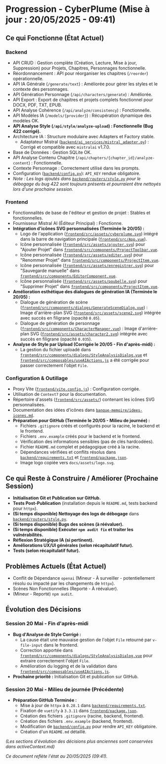 # Progression - CyberPlume (Mise à jour : 20/05/2025 - 09:41)

## Ce qui Fonctionne (État Actuel)

### Backend
*   API CRUD : Gestion complète (Création, Lecture, Mise à jour, Suppression) pour Projets, Chapitres, Personnages fonctionnelle.
*   Réordonnancement : API pour réorganiser les chapitres (`/reorder`) opérationnelle.
*   API IA Générale (`/generate/text`) : Améliorée pour gérer les styles et le contexte des personnages.
*   API Génération Personnage (`/api/characters/generate`) : Améliorée.
*   API Export : Export de chapitres et projets complets fonctionnel pour DOCX, PDF, TXT, EPUB.
*   API Analyse Cohérence (`/api/analyze/consistency`) : Fonctionnelle.
*   API Modèles IA (`/models/{provider}`) : Récupération dynamique des modèles OK.
*   **API Analyse Style (`/api/style/analyze-upload`) : Fonctionnelle (Bug 422 corrigé).**
*   Architecture IA : Structure modulaire avec Adapters et Factory stable.
    *   Adaptateur Mistral ([`backend/ai_services/mistral_adapter.py`](backend/ai_services/mistral_adapter.py:1)) : Corrigé et compatible avec `mistralai` v1.7.0.
*   Base de Données : Gestion SQLite OK.
*   API Analyse Contenu Chapitre (`/api/chapters/{chapter_id}/analyze-content`) : Fonctionnelle.
*   Contexte Personnage : Correctement utilisé dans les prompts.
*   Configuration ([`backend/config.py`](backend/config.py:1)): `API_KEY` rendue obligatoire.
*   *Note : Les logs ajoutés dans [`backend/routers/style.py`](backend/routers/style.py:1) pour le débogage du bug 422 sont toujours présents et pourraient être nettoyés lors d'une prochaine session.*

### Frontend
*   Fonctionnalités de base de l'éditeur et gestion de projet : Stables et fonctionnelles.
*   Fournisseur Mistral AI (Éditeur Principal) : Fonctionne.
*   **Intégration d'icônes SVG personnalisées (Terminée le 20/05) :**
    *   Logo de l'application ([`frontend/src/assets/cyberplume.svg`](frontend/src/assets/cyberplume.svg:1)) intégré dans la barre de navigation principale ([`frontend/src/App.vue`](frontend/src/App.vue:1)).
    *   Icône personnalisée ([`frontend/src/assets/ajouter.svg`](frontend/src/assets/ajouter.svg:1)) pour "Ajouter Projet" dans [`frontend/src/components/ProjectToolbar.vue`](frontend/src/components/ProjectToolbar.vue:1).
    *   Icône personnalisée ([`frontend/src/assets/editer.svg`](frontend/src/assets/editer.svg:1)) pour "Renommer Projet" dans [`frontend/src/components/ProjectItem.vue`](frontend/src/components/ProjectItem.vue:1).
    *   Icône personnalisée ([`frontend/src/assets/enregistrer.svg`](frontend/src/assets/enregistrer.svg:1)) pour "Sauvegarde manuelle" dans [`frontend/src/components/EditorComponent.vue`](frontend/src/components/EditorComponent.vue:1).
    *   Icône personnalisée ([`frontend/src/assets/poubelle.svg`](frontend/src/assets/poubelle.svg:1)) pour "Supprimer Projet" dans [`frontend/src/components/ProjectItem.vue`](frontend/src/components/ProjectItem.vue:1).
*   **Amélioration esthétique des dialogues de génération IA (Terminée le 20/05) :**
    *   Dialogue de génération de scène ([`frontend/src/components/dialogs/GenerateSceneDialog.vue`](frontend/src/components/dialogs/GenerateSceneDialog.vue:1)) : Image d'arrière-plan SVG ([`frontend/src/assets/scene2.svg`](frontend/src/assets/scene2.svg:1)) intégrée avec succès en filigrane (opacité `0.05`).
    *   Dialogue de génération de personnage ([`frontend/src/components/CharacterManager.vue`](frontend/src/components/CharacterManager.vue:1)) : Image d'arrière-plan SVG ([`frontend/src/assets/character2.svg`](frontend/src/assets/character2.svg:1)) intégrée avec succès en filigrane (opacité `0.035`).
*   **Analyse de Style par Upload (Corrigée le 20/05 - Fin d'après-midi) :**
    *   La gestion du fichier uploadé dans [`frontend/src/components/dialogs/StyleAnalysisDialog.vue`](frontend/src/components/dialogs/StyleAnalysisDialog.vue:1) et [`frontend/src/composables/useAIActions.js`](frontend/src/composables/useAIActions.js:1) a été corrigée pour passer correctement l'objet `File`.

### Configuration & Outillage
*   Proxy Vite ([`frontend/vite.config.js`](frontend/vite.config.js:1)) : Configuration corrigée.
*   Utilisation de `Context7` pour la documentation.
*   Répertoire d'assets ([`frontend/src/assets/`](frontend/src/assets/)) contenant les icônes SVG personnalisées.
*   Documentation des idées d'icônes dans [`banque-memoire/idees-icones.md`](banque-memoire/idees-icones.md).
*   **Préparation pour GitHub (Terminée le 20/05 - Milieu de journée) :**
    *   Fichiers `.gitignore` créés et configurés pour la racine, le backend et le frontend.
    *   Fichiers `.env.example` créés pour le backend et le frontend.
    *   Vérification des informations sensibles (pas de clés hardcodées).
    *   Fichier `README.md` complet et pédagogique créé à la racine.
    *   Dépendances vérifiées et conflits résolus dans [`backend/requirements.txt`](backend/requirements.txt) et [`frontend/package.json`](frontend/package.json).
    *   Image logo copiée vers `docs/assets/logo.svg`.

## Ce qui Reste à Construire / Améliorer (Prochaine Session)

*   **Initialisation Git et Publication sur GitHub.**
*   **Tests Post-Publication** (installation depuis le `README.md`, tests backend pour `httpx`).
*   **(Si temps disponible) Nettoyage des logs de débogage** dans [`backend/routers/style.py`](backend/routers/style.py:1).
*   **(Si temps disponible) Bugs des scènes (à réévaluer).**
*   **(Si temps disponible) Exécuter `npm audit fix` et traiter les vulnérabilités.**
*   **Réflexion Stratégique IA (si pertinent).**
*   **Améliorations UX/UI générales (selon récapitulatif futur).**
*   **Tests (selon récapitulatif futur).**

## Problèmes Actuels (État Actuel)

*   Conflit de Dépendance `openai` (Mineur - À surveiller - potentiellement résolu ou impacté par les changements de `httpx`).
*   Scènes Non Fonctionnelles (Reporté - À réévaluer).
*   (Mineur - Reporté) `npm audit`.

## Évolution des Décisions

### Session 20 Mai - Fin d'après-midi
*   **Bug d'Analyse de Style Corrigé :**
    *   La cause était une mauvaise gestion de l'objet `File` retourné par `v-file-input` dans le frontend.
    *   Correction apportée dans [`frontend/src/components/dialogs/StyleAnalysisDialog.vue`](frontend/src/components/dialogs/StyleAnalysisDialog.vue:1) pour extraire correctement l'objet `File`.
    *   Amélioration du logging et de la validation dans [`frontend/src/composables/useAIActions.js`](frontend/src/composables/useAIActions.js:1).
*   **Prochaine priorité :** Initialisation Git et publication sur GitHub.

### Session 20 Mai - Milieu de journée (Précédente)
*   **Préparation GitHub Terminée :**
    *   Mise à jour de `httpx` à `0.28.1` dans [`backend/requirements.txt`](backend/requirements.txt).
    *   Fixation de `vuetify` à `3.3.11` dans [`frontend/package.json`](frontend/package.json).
    *   Création des fichiers `.gitignore` (racine, backend, frontend).
    *   Création des fichiers `.env.example` (backend, frontend).
    *   Modification de [`backend/config.py`](backend/config.py:1) pour rendre `API_KEY` obligatoire.
    *   Création d'un `README.md` détaillé.

*(Les sections d'évolution des décisions plus anciennes sont conservées dans activeContext.md)*

*Ce document reflète l'état au 20/05/2025 (09:41).*